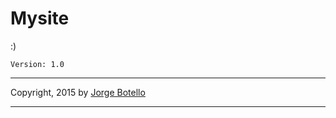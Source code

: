 # Mysite
:)

```
Version: 1.0
```
-------------

Copyright, 2015 by [Jorge Botello](https://twitter.com/jorgbot)

-------------